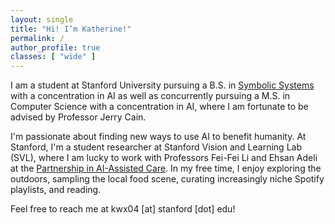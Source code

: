 ```yaml
---
layout: single
title: "Hi! I’m Katherine!"
permalink: /
author_profile: true
classes: [ "wide" ]
---
```

I am a student at Stanford University pursuing a B.S. in [Symbolic Systems](https://symsys.stanford.edu/) with a concentration in AI as well as concurrently pursuing a M.S. in Computer Science with a concentration in AI, where I am fortunate to be advised by Professor Jerry Cain. 

I'm passionate about finding new ways to use AI to benefit humanity. At Stanford, I'm a student researcher at Stanford Vision and Learning Lab (SVL), where I am lucky to work with Professors Fei-Fei Li and Ehsan Adeli at the [Partnership in AI-Assisted Care](https://med.stanford.edu/pacresearch.html). In my free time, I enjoy exploring the outdoors, sampling the local food scene, curating increasingly niche Spotify playlists, and reading.

Feel free to reach me at kwx04 [at] stanford [dot] edu!
